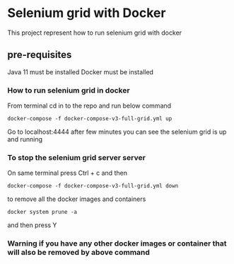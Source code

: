 # Selenium grid with Docker 

This project represent how to run selenium grid with docker 

## pre-requisites 
Java 11 must be installed 
Docker must be installed 

### How to run selenium grid in docker
From terminal cd in to the repo and run below command 

`docker-compose -f docker-compose-v3-full-grid.yml up`


Go to localhost:4444 
after few minutes you can see the selenium grid is up and running 

### To stop the selenium grid server server
On same terminal press Ctrl + c and then 

`docker-compose -f docker-compose-v3-full-grid.yml down`

to remove all the docker images and containers 

`docker system prune -a`

and then press Y

### Warning if you have any other docker images or container that will also be removed by above command 
